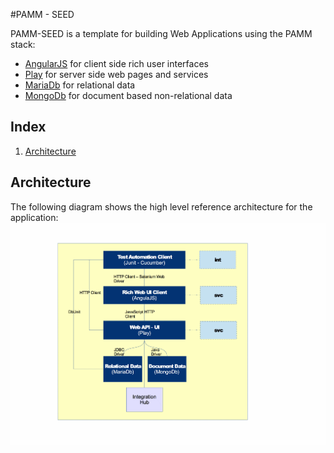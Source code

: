 <a name="PAMM"></a>
#PAMM - SEED

PAMM-SEED is a template for building Web Applications using the PAMM stack: 
- [AngularJS](https://angularjs.org/) for client side rich user interfaces
- [Play](https://www.playframework.com/) for server side web pages and services
- [MariaDb](https://mariadb.org/) for relational data 
- [MongoDb](https://www.mongodb.org/community) for document based non-relational data

## Index
1. [Architecture](#architecture) 



<a name="architecture"></a>
## Architecture

The following diagram shows the high level reference architecture for the application:
![Reference Architecture](./docs/img/pamm.gif)